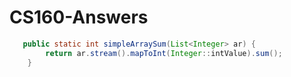 # CS160-Answers

```java
   public static int simpleArraySum(List<Integer> ar) {
        return ar.stream().mapToInt(Integer::intValue).sum();
    }
```
